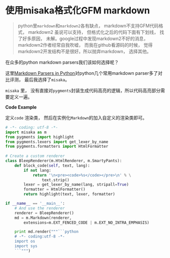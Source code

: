 # 使用misaka格式化GFM markdown

> python里`markdown`和`markdown2`各有缺点， markdown不支持GFM代码格式， markdown2 虽说可以支持， 但格式化之后的代码下面有下划线， 找了好多原因， 未解。google过程中发现markdown2不好的消息， markdown2作者经常自我吹嘘， 而我在github看源码的时候， 觉得markdown2开发结构不是很好。所以抛弃markdown， 选择其他。

在众多的python markdown parsers我们该如何选择呢？

这里[Markdown Parsers in Python](https://link.jianshu.com/?t=http://lepture.com/en/2014/markdown-parsers-in-python)对python几个常用markdown parser多了对比评测， 最后我选择了`misaka`。

`misaka` 里， 没有直接对`pygments`封装生成代码高亮的逻辑，所以代码高亮部分需要定义一遍。

**Code Example**

定义`code` 渲染类， 然后在实例化`Markdown`的加入自定义的渲染类即可。

~~~python
# -*- coding: utf-8 -*-
import misaka as m
from pygments import highlight
from pygments.lexers import get_lexer_by_name
from pygments.formatters import HtmlFormatter
 
# Create a custom renderer
class BleepRenderer(m.HtmlRenderer, m.SmartyPants):
    def block_code(self, text, lang):
        if not lang:
            return '\n<pre><code>%s</code></pre>\n' % \
                text.strip()
        lexer = get_lexer_by_name(lang, stripall=True)
        formatter = HtmlFormatter()
        return highlight(text, lexer, formatter)

if __name__ == '__main__':
    # And use the renderer
    renderer = BleepRenderer()
    md = m.Markdown(renderer,
        extensions=m.EXT_FENCED_CODE | m.EXT_NO_INTRA_EMPHASIS)

    print md.render("""```python
    # -*- coding:utf-8 -*-
    import os
    import sys
    ```""")
~~~